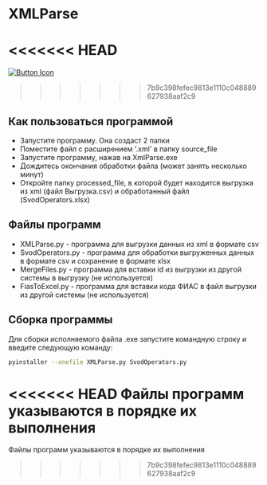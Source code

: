 # XMLParse

<<<<<<< HEAD
=======
[![Button Icon]][Link] 

>>>>>>> 7b9c398fefec9813e1110c048889627938aaf2c9
## Как пользоваться программой

- Запустите программу. Она создаст 2 папки
- Поместите файл с расширением '.xml' в папку source_file
- Запустите программу, нажав на XmlParse.exe
- Дождитесь окончания обработки файла (может занять несколько минут)
- Откройте папку processed_file, в которой будет находится выгрузка из xml (файл Выгрузка.csv) и обработанный файл (SvodOperators.xlsx)

## Файлы программ
- XMLParse.py - программа для выгрузки данных из xml в формате csv
- SvodOperators.py - программа для обработки выгруженных данных в формате csv и сохранение в формате xlsx
- MergeFiles.py - программа для вставки id из выгрузки из другой системы в выгрузку (не используется)
- FiasToExcel.py - программа для вставки кода ФИАС в файл выгрузки из другой системы (не используется)

## Сборка программы
Для сборки исполняемого файла .exe запустите командную строку и введите следующую команду:

```sh
pyinstaller --onefile XMLParse.py SvodOperators.py
```

<<<<<<< HEAD
Файлы программ указываются в порядке их выполнения
=======
Файлы программ указываются в порядке их выполнения

[Button Icon]: https://img.shields.io/badge/Installation-EF2D5E?style=for-the-badge&logoColor=white&logo=DocuSign
[Link]: https://disk.yandex.ru/d/y3RRJiChtpWCww
>>>>>>> 7b9c398fefec9813e1110c048889627938aaf2c9
